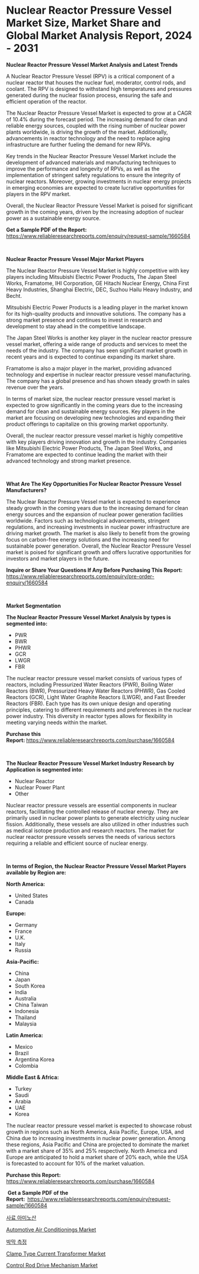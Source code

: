 <p><h1>Nuclear Reactor Pressure Vessel Market Size, Market Share and Global Market Analysis Report, 2024 - 2031</h1></p><p><strong>Nuclear Reactor Pressure Vessel Market Analysis and Latest Trends</strong></p>
<p><p>A Nuclear Reactor Pressure Vessel (RPV) is a critical component of a nuclear reactor that houses the nuclear fuel, moderator, control rods, and coolant. The RPV is designed to withstand high temperatures and pressures generated during the nuclear fission process, ensuring the safe and efficient operation of the reactor.</p><p>The Nuclear Reactor Pressure Vessel Market is expected to grow at a CAGR of 10.4% during the forecast period. The increasing demand for clean and reliable energy sources, coupled with the rising number of nuclear power plants worldwide, is driving the growth of the market. Additionally, advancements in reactor technology and the need to replace aging infrastructure are further fueling the demand for new RPVs.</p><p>Key trends in the Nuclear Reactor Pressure Vessel Market include the development of advanced materials and manufacturing techniques to improve the performance and longevity of RPVs, as well as the implementation of stringent safety regulations to ensure the integrity of nuclear reactors. Moreover, growing investments in nuclear energy projects in emerging economies are expected to create lucrative opportunities for players in the RPV market.</p><p>Overall, the Nuclear Reactor Pressure Vessel Market is poised for significant growth in the coming years, driven by the increasing adoption of nuclear power as a sustainable energy source.</p></p>
<p><strong>Get a Sample PDF of the Report:&nbsp;</strong> <a href="https://www.reliableresearchreports.com/enquiry/request-sample/1660584">https://www.reliableresearchreports.com/enquiry/request-sample/1660584</a></p>
<p>&nbsp;</p>
<p><strong>Nuclear Reactor Pressure Vessel Major Market Players</strong></p>
<p><p>The Nuclear Reactor Pressure Vessel Market is highly competitive with key players including Mitsubishi Electric Power Products, The Japan Steel Works, Framatome, IHI Corporation, GE Hitachi Nuclear Energy, China First Heavy Industries, Shanghai Electric, DEC, Suzhou Hailu Heavy Industry, and Becht.</p><p>Mitsubishi Electric Power Products is a leading player in the market known for its high-quality products and innovative solutions. The company has a strong market presence and continues to invest in research and development to stay ahead in the competitive landscape.</p><p>The Japan Steel Works is another key player in the nuclear reactor pressure vessel market, offering a wide range of products and services to meet the needs of the industry. The company has seen significant market growth in recent years and is expected to continue expanding its market share.</p><p>Framatome is also a major player in the market, providing advanced technology and expertise in nuclear reactor pressure vessel manufacturing. The company has a global presence and has shown steady growth in sales revenue over the years.</p><p>In terms of market size, the nuclear reactor pressure vessel market is expected to grow significantly in the coming years due to the increasing demand for clean and sustainable energy sources. Key players in the market are focusing on developing new technologies and expanding their product offerings to capitalize on this growing market opportunity.</p><p>Overall, the nuclear reactor pressure vessel market is highly competitive with key players driving innovation and growth in the industry. Companies like Mitsubishi Electric Power Products, The Japan Steel Works, and Framatome are expected to continue leading the market with their advanced technology and strong market presence.</p></p>
<p>&nbsp;</p>
<p><strong>What Are The Key Opportunities For Nuclear Reactor Pressure Vessel Manufacturers?</strong></p>
<p><p>The Nuclear Reactor Pressure Vessel market is expected to experience steady growth in the coming years due to the increasing demand for clean energy sources and the expansion of nuclear power generation facilities worldwide. Factors such as technological advancements, stringent regulations, and increasing investments in nuclear power infrastructure are driving market growth. The market is also likely to benefit from the growing focus on carbon-free energy solutions and the increasing need for sustainable power generation. Overall, the Nuclear Reactor Pressure Vessel market is poised for significant growth and offers lucrative opportunities for investors and market players in the future.</p></p>
<p><strong>Inquire or Share Your Questions If Any Before Purchasing This Report:</strong> <a href="https://www.reliableresearchreports.com/enquiry/pre-order-enquiry/1660584">https://www.reliableresearchreports.com/enquiry/pre-order-enquiry/1660584</a></p>
<p>&nbsp;</p>
<p><strong>Market Segmentation</strong></p>
<p><strong>The Nuclear Reactor Pressure Vessel Market Analysis by types is segmented into:</strong></p>
<p><ul><li>PWR</li><li>BWR</li><li>PHWR</li><li>GCR</li><li>LWGR</li><li>FBR</li></ul></p>
<p><p>The nuclear reactor pressure vessel market consists of various types of reactors, including Pressurized Water Reactors (PWR), Boiling Water Reactors (BWR), Pressurized Heavy Water Reactors (PHWR), Gas Cooled Reactors (GCR), Light Water Graphite Reactors (LWGR), and Fast Breeder Reactors (FBR). Each type has its own unique design and operating principles, catering to different requirements and preferences in the nuclear power industry. This diversity in reactor types allows for flexibility in meeting varying needs within the market.</p></p>
<p><strong>Purchase this Report:&nbsp;</strong><a href="https://www.reliableresearchreports.com/purchase/1660584">https://www.reliableresearchreports.com/purchase/1660584</a></p>
<p>&nbsp;</p>
<p><strong>The Nuclear Reactor Pressure Vessel Market Industry Research by Application is segmented into:</strong></p>
<p><ul><li>Nuclear Reactor</li><li>Nuclear Power Plant</li><li>Other</li></ul></p>
<p><p>Nuclear reactor pressure vessels are essential components in nuclear reactors, facilitating the controlled release of nuclear energy. They are primarily used in nuclear power plants to generate electricity using nuclear fission. Additionally, these vessels are also utilized in other industries such as medical isotope production and research reactors. The market for nuclear reactor pressure vessels serves the needs of various sectors requiring a reliable and efficient source of nuclear energy.</p></p>
<p>&nbsp;</p>
<p><strong>In terms of Region, the Nuclear Reactor Pressure Vessel Market Players available by Region are:</strong></p>
<p>
    <p> <strong> North America: </strong>
        <ul>
            <li>United States</li>
            <li>Canada</li>
        </ul>
        </p> 
    <p> <strong> Europe: </strong>
        <ul>
            <li>Germany</li>
            <li>France</li>
            <li>U.K.</li>
            <li>Italy</li>
            <li>Russia</li>
        </ul>
        </p> 
    <p> <strong> Asia-Pacific: </strong>
        <ul>
            <li>China</li>
            <li>Japan</li>
            <li>South Korea</li>
            <li>India</li>
            <li>Australia</li>
            <li>China Taiwan</li>
            <li>Indonesia</li>
            <li>Thailand</li>
            <li>Malaysia</li>
        </ul>
        </p> 
    <p> <strong> Latin America: </strong>
        <ul>
            <li>Mexico</li>
            <li>Brazil</li>
            <li>Argentina Korea</li>
            <li>Colombia</li>
        </ul>
        </p> 
    <p> <strong> Middle East & Africa: </strong>
        <ul>
            <li>Turkey</li>
            <li>Saudi</li>
            <li>Arabia</li>
            <li>UAE</li>
            <li>Korea</li>
        </ul>
    </p>
    </p>
<p><p>The nuclear reactor pressure vessel market is expected to showcase robust growth in regions such as North America, Asia Pacific, Europe, USA, and China due to increasing investments in nuclear power generation. Among these regions, Asia Pacific and China are projected to dominate the market with a market share of 35% and 25% respectively. North America and Europe are anticipated to hold a market share of 20% each, while the USA is forecasted to account for 10% of the market valuation.</p></p>
<p><strong>Purchase this Report: </strong><a href="https://www.reliableresearchreports.com/purchase/1660584">https://www.reliableresearchreports.com/purchase/1660584</a></p>
<p>&nbsp;<strong>Get a Sample PDF of the Report:&nbsp;&nbsp;</strong><a href="https://www.reliableresearchreports.com/enquiry/request-sample/1660584">https://www.reliableresearchreports.com/enquiry/request-sample/1660584</a></p>
<p><strong></strong></p>
<p><p><a href="https://medium.com/@wallacbahrtyinger567686/%EC%95%84%EB%AF%B8%EB%85%B8%EC%82%B0-%EC%8B%9C%EC%9E%A5-%EB%B6%84%EC%84%9D-%EC%97%B0%ED%8F%89%EA%B7%A0-%EC%84%B1%EC%9E%A5%EC%9C%A8-%EC%8B%9C%EC%9E%A5-%EC%84%B8%EB%B6%84%ED%99%94-%EB%B0%8F-%EA%B8%80%EB%A1%9C%EB%B2%8C-%EC%82%B0%EC%97%85-%EA%B0%9C%EC%9A%94-8dff0ae9e0b0">사료 아미노산</a></p><p><a href="https://issuu.com/reportprime-2/docs/automotive-air-conditionings-market-size-2030.pptx">Automotive Air Conditionings Market</a></p><p><a href="https://medium.com/@moulafa/%EC%96%87%EC%9D%80-%ED%95%84%EB%A6%84-%EC%B8%A1%EC%A0%95-%EC%8B%9C%EC%9E%A5-%EC%9C%A0%ED%98%95-%EC%9D%91%EC%9A%A9-%EB%B0%8F-%EC%A7%80%EB%A6%AC%EB%B3%84-%EC%A2%85%ED%95%A9-%ED%8F%89%EA%B0%80-04bd22685d37">박막 측정</a></p><p><a href="https://github.com/jodemen/Market-Research-Report-List-2/blob/main/clamp-type-current-transformer-market.md">Clamp Type Current Transformer Market</a></p><p><a href="https://github.com/Sarissaschmalingtr6fz2739/Market-Research-Report-List-1/blob/main/control-rod-drive-mechanism-market.md">Control Rod Drive Mechanism Market</a></p></p>